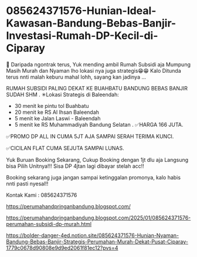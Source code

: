 # 085624371576-Hunian-Ideal-Kawasan-Bandung-Bebas-Banjir-Investasi-Rumah-DP-Kecil-di-Ciparay
📢 Daripada ngontrak terus, Yuk mending ambil Rumah Subsidi aja Mumpung Masih Murah dan Nyaman lho lokasi nya juga strategis😁😁
Kalo Ditunda terus nnti malah keburu mahal lohh, sayang kan jadinya ...

RUMAH SUBSIDI PALING DEKAT KE BUAHBATU BANDUNG BEBAS BANJIR SUDAH SHM
.
✳Lokasi Strategis di Baleendah:
- 30 menit ke pintu tol Buahbatu
- 20 menit ke RS Al Ihsan Baleendah
- 5 menit ke Jalan Laswi - Baleendah
- 5 menit ke RS Muhammadiyah Bandung Selatan
.
✅HARGA 166 JUTA. 

✅PROMO DP ALL IN CUMA 5JT AJA SAMPAI SERAH TERIMA KUNCI. 

✅CICILAN FLAT CUMA SEJUTA SAMPAI LUNAS.

Yuk Buruan Booking Sekarang, Cukup Booking dengan 1jt dlu aja Langsung bisa Pilih Unitnya!!!
Sisa DP 4jtan lagi dibayar stelah acc!!

Booking sekarang juga jangan sampai ketinggalan promonya, kalo habis nnti pasti nyesal!!

Kontak Kami : 085624371576

https://perumahandpringanbandung.blogspot.com/

https://perumahandpringanbandung.blogspot.com/2025/01/085624371576-perumahan-subsidi-dp-murah.html

https://bolder-danger-4ed.notion.site/085624371576-Hunian-Nyaman-Bandung-Bebas-Banjir-Strategis-Perumahan-Murah-Dekat-Pusat-Ciparay-1779c0678d90808e9d9ed2061f81ec12?pvs=4
